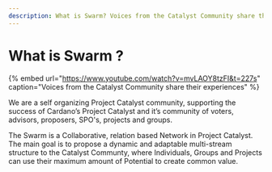 ```yaml
---
description: What is Swarm? Voices from the Catalyst Community share their experiences
---
```


# What is Swarm ?

{% embed url="https://www.youtube.com/watch?v=mvLAOY8tzFI&t=227s" caption="Voices from the Catalyst Community share their experiences" %}

We are a self organizing Project Catalyst community, supporting the success of Cardano’s Project Catalyst and it’s community of voters, advisors, proposers, SPO's, projects and groups. 

The Swarm is a Collaborative, relation based Network in Project Catalyst. The main goal is to propose a dynamic and adaptable multi-stream structure to the Catalyst Communty, where Individuals, Groups and Projects can use their maximum amount of Potential to create common value.

